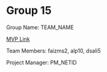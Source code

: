 # Group 15
Group Name: TEAM_NAME

[MVP Link](http://cs196.cs.illinois.edu)

Team Members: faizms2, alp10, dsali5

Project Manager: PM_NETID
